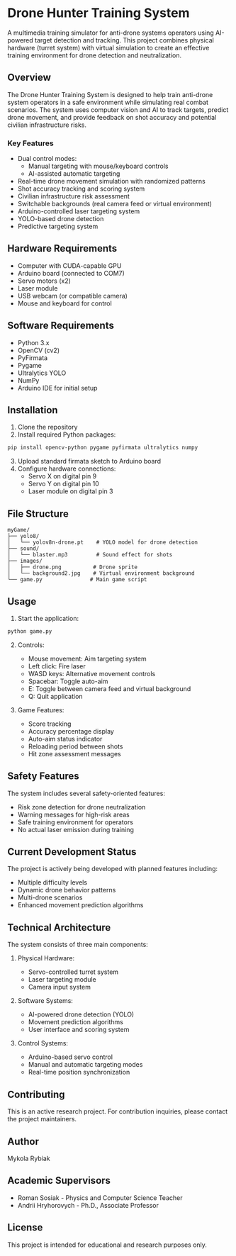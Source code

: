 # Drone Hunter Training System

A multimedia training simulator for anti-drone systems operators using AI-powered target detection and tracking. This project combines physical hardware (turret system) with virtual simulation to create an effective training environment for drone detection and neutralization.

## Overview

The Drone Hunter Training System is designed to help train anti-drone system operators in a safe environment while simulating real combat scenarios. The system uses computer vision and AI to track targets, predict drone movement, and provide feedback on shot accuracy and potential civilian infrastructure risks.

### Key Features

- Dual control modes:
  - Manual targeting with mouse/keyboard controls
  - AI-assisted automatic targeting
- Real-time drone movement simulation with randomized patterns
- Shot accuracy tracking and scoring system
- Civilian infrastructure risk assessment
- Switchable backgrounds (real camera feed or virtual environment)
- Arduino-controlled laser targeting system
- YOLO-based drone detection
- Predictive targeting system

## Hardware Requirements

- Computer with CUDA-capable GPU
- Arduino board (connected to COM7)
- Servo motors (x2)
- Laser module
- USB webcam (or compatible camera)
- Mouse and keyboard for control

## Software Requirements

- Python 3.x
- OpenCV (cv2)
- PyFirmata
- Pygame
- Ultralytics YOLO
- NumPy
- Arduino IDE for initial setup

## Installation

1. Clone the repository
2. Install required Python packages:
```bash
pip install opencv-python pygame pyfirmata ultralytics numpy
```
3. Upload standard firmata sketch to Arduino board
4. Configure hardware connections:
   - Servo X on digital pin 9
   - Servo Y on digital pin 10
   - Laser module on digital pin 3

## File Structure

```
myGame/
├── yolo8/
│   └── yolov8n-drone.pt    # YOLO model for drone detection
├── sound/
│   └── blaster.mp3         # Sound effect for shots
├── images/
│   ├── drone.png          # Drone sprite
│   └── background2.jpg    # Virtual environment background
└── game.py               # Main game script
```

## Usage

1. Start the application:
```bash
python game.py
```

2. Controls:
   - Mouse movement: Aim targeting system
   - Left click: Fire laser
   - WASD keys: Alternative movement controls
   - Spacebar: Toggle auto-aim
   - E: Toggle between camera feed and virtual background
   - Q: Quit application

3. Game Features:
   - Score tracking
   - Accuracy percentage display
   - Auto-aim status indicator
   - Reloading period between shots
   - Hit zone assessment messages

## Safety Features

The system includes several safety-oriented features:
- Risk zone detection for drone neutralization
- Warning messages for high-risk areas
- Safe training environment for operators
- No actual laser emission during training

## Current Development Status

The project is actively being developed with planned features including:
- Multiple difficulty levels
- Dynamic drone behavior patterns
- Multi-drone scenarios
- Enhanced movement prediction algorithms

## Technical Architecture

The system consists of three main components:
1. Physical Hardware:
   - Servo-controlled turret system
   - Laser targeting module
   - Camera input system

2. Software Systems:
   - AI-powered drone detection (YOLO)
   - Movement prediction algorithms
   - User interface and scoring system

3. Control Systems:
   - Arduino-based servo control
   - Manual and automatic targeting modes
   - Real-time position synchronization

## Contributing

This is an active research project. For contribution inquiries, please contact the project maintainers.

## Author

Mykola Rybiak

## Academic Supervisors
- Roman Sosiak - Physics and Computer Science Teacher
- Andrii Hryhorovych - Ph.D., Associate Professor

## License

This project is intended for educational and research purposes only.
